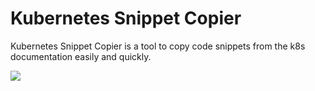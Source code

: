 # Kubernetes Snippet Copier

Kubernetes Snippet Copier is a tool to copy code snippets from the k8s documentation easily and quickly.

![](preview.gif)
